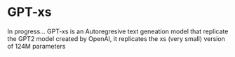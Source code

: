 # GPT-xs
In progress...
GPT-xs is an Autoregresive text geneation model that replicate the GPT2 model created by OpenAI, it replicates the xs (very small) version of 124M parameters

